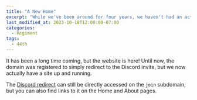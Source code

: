 ```yaml
---
title: "A New Home"
excerpt: "While we've been around for four years, we haven't had an actual website to go with our domain. Today that changes!"
last_modified_at: 2023-10-18T12:00:00-07:00
categories:
  - Regiment
tags:
  - 44th
---
```


It has been a long time coming, but the website is here! Until now, the domain was registered to simply redirect to the Discord invite, but we now actually have a site up and running.

The [Discord redirect](http://join.44th.cc) can still be directly accessed on the `join` subdomain, but you can also find links to it on the Home and About pages.
